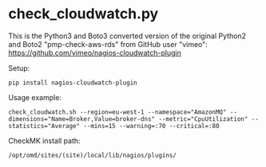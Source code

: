 # check_cloudwatch.py

This is the Python3 and Boto3 converted version of the original Python2 and Boto2 "pmp-check-aws-rds" from GitHub user "vimeo":
https://github.com/vimeo/nagios-cloudwatch-plugin

Setup:
```
pip install nagios-cloudwatch-plugin
```

Usage example:
```
check_cloudwatch.sh --region=eu-west-1 --namespace="AmazonMQ" --dimensions="Name=Broker,Value=broker-dns" --metric="CpuUtilization" --statistics="Average" --mins=15 --warning=:70 --critical=:80
```

CheckMK install path:
```
/opt/omd/sites/(site)/local/lib/nagios/plugins/
```